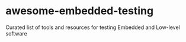 # awesome-embedded-testing
Curated list of tools and resources for testing Embedded and Low-level software
